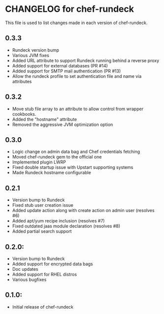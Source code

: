 # CHANGELOG for chef-rundeck

This file is used to list changes made in each version of chef-rundeck.

## 0.3.3

* Rundeck version bump
* Various JVM fixes
* Added URL attribute to support Rundeck running behind a reverse proxy
* Added support for external databases (PR #14)
* Added support for SMTP mail authentication (PR #13)
* Allow the rundeck profile to set authentication file and name via attributes

## 0.3.2

* Move stub file array to an attribute to allow control from wrapper cookbooks.
* Added the "hostname" attribute
* Removed the aggressive JVM optimization option

## 0.3.0

* Logic change on admin data bag and Chef credentials fetching
* Moved chef-rundeck gem to the official one
* Implemented plugin LWRP
* Fixed double startup issue with Upstart supporting systems
* Made Rundeck hostname configurable

## 0.2.1

* Version bump to Rundeck
* Fixed stub user creation issue
* Added update action along with create action on admin user (resolves #6)
* Added apt/yum recipe inclusion (resolves #7)
* Fixed outdated jaas module declaration (resolves #8)
* Added partial search support

## 0.2.0:

* Version bump to Rundeck
* Added support for encrypted data bags
* Doc updates
* Added support for RHEL distros
* Various bugfixes

## 0.1.0:

* Initial release of chef-rundeck
